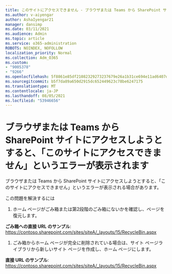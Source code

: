 ```yaml
---
title: このサイトにアクセスできません - ブラウザまたは Teams から SharePoint サイトにアクセスしようとするとエラーが発生します
ms.author: v-aiyengar
author: AshaIyengar21
manager: dansimp
ms.date: 03/11/2021
ms.audience: Admin
ms.topic: article
ms.service: o365-administration
ROBOTS: NOINDEX, NOFOLLOW
localization_priority: Normal
ms.collection: Adm_O365
ms.custom:
- "9005378"
- "9266"
ms.openlocfilehash: 5f8861e85df21082329273237679e26a1b31ce694e11ad6407d4690d7caf2fc9
ms.sourcegitcommit: b5f7da89a650d2915dc652449623c78be6247175
ms.translationtype: MT
ms.contentlocale: ja-JP
ms.lasthandoff: 08/05/2021
ms.locfileid: "53946656"
---
```

# <a name="this-site-cant-be-reached-error-when-trying-to-access-sharepoint-site-from-browser-or-teams"></a>ブラウザまたは Teams からSharePoint サイトにアクセスしようとすると、「このサイトにアクセスできません」というエラーが表示されます

ブラウザまたは Teams から SharePoint サイトにアクセスしようとすると、「このサイトにアクセスできません」というエラーが表示される場合があります。 

この問題を解決するには 

1. ホーム ページがごみ箱または第2段階のごみ箱にないかを確認し、ページを復元します。

**ごみ箱への直接 URL のサンプル**: https://contoso.sharepoint.com/sites/siteA/_layouts/15/RecycleBin.aspx

1. ごみ箱からホーム ページが完全に削除されている場合は、サイト ページラ イブラリから新しいサイト ページを作成し、ホーム ページにします。 

**直接 URL のサンプル**: https://contoso.sharepoint.com/sites/siteA/_layouts/15/RecycleBin.aspx